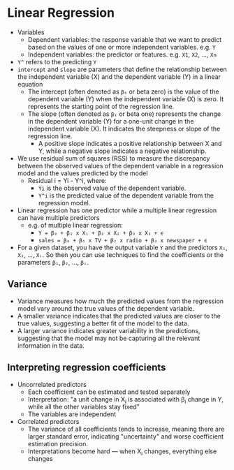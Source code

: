 # Linear Regression

- Variables
  - Dependent variables: the response variable that we want to predict based on the values of one or more independent variables. e.g. `Y`
  - Independent variables: the predictor or features. e.g. `X1`, `X2`, ..., `Xn`
- `Y^` refers to the predicting `Y`
- `intercept` and `slope` are parameters that define the relationship between the independent variable (X) and the dependent variable (Y) in a linear equation
  - The intercept (often denoted as `β₀` or beta zero) is the value of the dependent variable (Y) when the independent variable (X) is zero. It represents the starting point of the regression line.
  - The slope (often denoted as `β₁` or beta one) represents the change in the dependent variable (Y) for a one-unit change in the independent variable (X). It indicates the steepness or slope of the regression line.
    - A positive slope indicates a positive relationship between X and Y, while a negative slope indicates a negative relationship.
- We use residual sum of squares (RSS) to measure the discrepancy between the observed values of the dependent variable in a regression model and the values predicted by the model
  - Residual i = Yi - Y^i, where:
    - `Yi` is the observed value of the dependent variable.
    - `Y^i` is the predicted value of the dependent variable from the regression model.
- Linear regression has one predictor while a multiple linear regression can have multiple predictors
  - e.g. of multiple linear regression:
    - `Y = β₀ + β₁ x X₁ + β₂ x X₂ + β₃ x X₃ + ϵ`
    - `sales = β₀ + β₁ x TV + β₂ x radio + β₃ x newspaper + ϵ`
- For a given dataset, you have the output variable `Y` and the predictors `X₁`, `X₂`, ..., `Xᵢ`. So then you can use techniques to find the coefficients or the parameters `β₁`, `β₂`, ..., `βᵢ`.

## Variance

- Variance measures how much the predicted values from the regression model vary around the true values of the dependent variable.
- A smaller variance indicates that the predicted values are closer to the true values, suggesting a better fit of the model to the data.
- A larger variance indicates greater variability in the predictions, suggesting that the model may not be capturing all the relevant information in the data.

## Interpreting regression coefficients

- Uncorrelated predictors
  - Each coefficient can be estimated and tested separately
  - Interpretation: "a unit change in Xⱼ is associated with βⱼ change in Y, while all the other variables stay fixed"
  - The variables are independent
- Correlated predictors
  - The variance of all coefficients tends to increase, meaning there are larger standard error, indicating "uncertainty" and worse coefficient estimation precision.
  - Interpretations become hard — when Xⱼ changes, everything else changes
